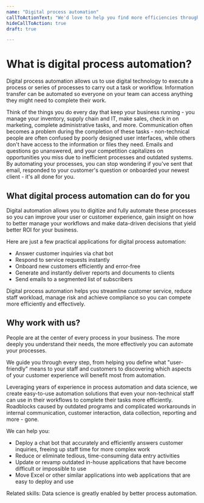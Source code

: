 ```yaml
---
name: "Digital process automation"
callToActionText: "We'd love to help you find more efficiencies through process automation. Contact us today."
hideCallToAction: true
draft: true

---
```


# What is digital process automation?

Digital process automation allows us to use digital technology to execute a process or series of processes to carry out a task or workflow. Information transfer can be automated so everyone on your team can access anything they might need to complete their work.

Think of the things you do every day that keep your business running - you manage your inventory, supply chain and IT, make sales, check in on marketing, complete administrative tasks, and more. Communication often becomes a problem during the completion of these tasks - non-technical people are often confused by poorly designed user interfaces, while others don't have access to the information or files they need. Emails and questions go unanswered, and your competition capitalizes on opportunities you miss due to inefficient processes and outdated systems. By automating your processes, you can stop wondering if you've sent that email, responded to your customer's question or onboarded your newest client - it's all done for you.

## What digital process automation can do for you

Digital automation allows you to digitize and fully automate these processes so you can improve your user or customer experience, gain insight on how to better manage your workflows and make data-driven decisions that yield better ROI for your business.

Here are just a few practical applications for digital process automation:

- Answer customer inquiries via chat bot 
- Respond to service requests instantly 
-  Onboard new customers efficiently and error-free 
- Generate and instantly deliver reports and documents to clients 
- Send emails to a segmented list of subscribers 

Digital process automation helps you streamline customer service, reduce staff workload, manage risk and achieve compliance so you can compete more efficiently and effectively.

## Why work with us?

People are at the center of every process in your business. The more deeply you understand their needs, the more effectively you can automate your processes.

We guide you through every step, from helping you define what "user-friendly" means to your staff and customers to discovering which aspects of your customer experience will benefit most from automation. 

Leveraging years of experience in process automation and data science, we create easy-to-use automation solutions that even your non-technical staff can use in their workflows to complete their tasks more efficiently. Roadblocks caused by outdated programs and complicated workarounds in internal communication, customer interaction, data collection, reporting and more - gone. 

We can help you:

- Deploy a chat bot that accurately and efficiently answers customer inquiries, freeing up staff time for more complex work
- Reduce or eliminate tedious, time-consuming data entry activities
- Update or revamp outdated in-house applications that have become difficult or impossible to use 
- Move Excel or other similar applications into web applications that are easy to deploy and use

Related skills: Data science is greatly enabled by better process automation. 

